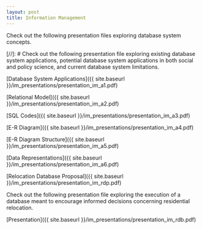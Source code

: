 ```yaml
---
layout: post
title: Information Management
---
```

Check out the following presentation files exploring database system concepts.

[//]: # Check out the following presentation file exploring existing database system applications, potential database system applications in both social and policy science, and current database system limitations.

[Database System Applications]({{ site.baseurl }}/im_presentations/presentation_im_a1.pdf)

[Relational Model]({{ site.baseurl }}/im_presentations/presentation_im_a2.pdf)

[SQL Codes]({{ site.baseurl }}/im_presentations/presentation_im_a3.pdf)

[E-R Diagram]({{ site.baseurl }}/im_presentations/presentation_im_a4.pdf)

[E-R Diagram Structure]({{ site.baseurl }}/im_presentations/presentation_im_a5.pdf)

[Data Representations]({{ site.baseurl }}/im_presentations/presentation_im_a6.pdf)

[Relocation Database Proposal]({{ site.baseurl }}/im_presentations/presentation_im_rdp.pdf)

Check out the following presentation file exploring the execution of a database meant to encourage informed decisions concerning residential relocation.

[Presentation]({{ site.baseurl }}/im_presentations/presentation_im_rdb.pdf)

